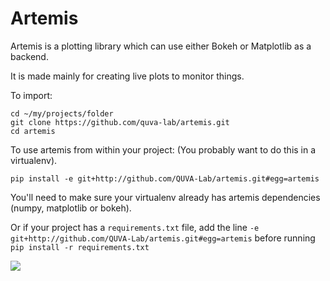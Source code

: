 # Artemis

Artemis is a plotting library which can use either Bokeh or Matplotlib as a backend.

It is made mainly for creating live plots to monitor things.

To import:

```
cd ~/my/projects/folder
git clone https://github.com/quva-lab/artemis.git
cd artemis
```

To use artemis from within your project: (You probably want to do this in a virtualenv).
```
pip install -e git+http://github.com/QUVA-Lab/artemis.git#egg=artemis 
```
You'll need to make sure your virtualenv already has artemis dependencies (numpy, matplotlib or bokeh).

Or if your project has a `requirements.txt` file, add the line `-e git+http://github.com/QUVA-Lab/artemis.git#egg=artemis` before running `pip install -r requirements.txt`

![](https://upload.wikimedia.org/wikipedia/commons/thumb/6/63/Tizian_015.jpg/800px-Tizian_015.jpg)
